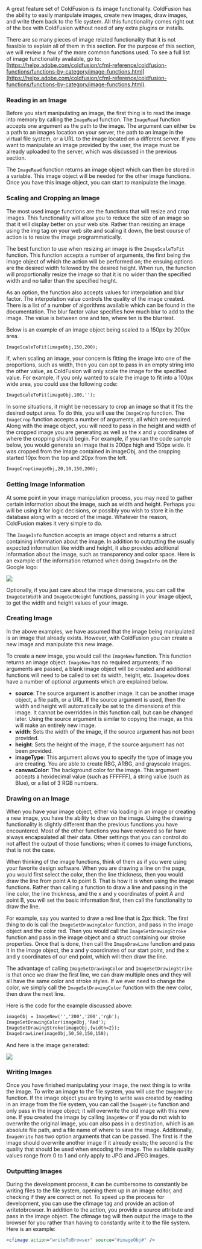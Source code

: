 A great feature set of ColdFusion is its image functionality. ColdFusion
has the ability to easily manipulate images, create new images, draw
images, and write them back to the file system. All this functionality
comes right out of the box with ColdFusion without need of any extra
plugins or installs.

There are so many pieces of image related functionality that it is not
feasible to explain all of them in this section. For the purpose of this
section, we will review a few of the more common functions used. To see
a full list of image functionality available, go to:
[https://helpx.adobe.com/coldfusion/cfml-reference/coldfusion-functions/functions-by-category/image-functions.html](https://helpx.adobe.com/coldfusion/cfml-reference/coldfusion-functions/functions-by-category/image-functions.html).

### Reading in an Image

Before you start manipulating an image, the first thing is to read the
image into memory by calling the `ImageRead` function. The `ImageRead`
function accepts one argument as the path to the image. The argument can
either be a path to an images location on your server, the path to an
image in the virtual file system, or a URL to the image located on a
different server. If you want to manipulate an image provided by the
user, the image must be already uploaded to the server, which was
discussed in the previous section.

The `ImageRead` function returns an image object which can then be stored
in a variable. This image object will be needed for the other image
functions. Once you have this image object, you can start to manipulate
the image.

### Scaling and Cropping an Image

The most used image functions are the functions that will resize and
crop images. This functionality will allow you to reduce the size of an
image so that it will display better on your web site. Rather than
resizing an image using the img tag on your web site and scaling it
down, the best course of action is to resize the image programmatically.

The best function to use when resizing an image is the `ImageScaleToFit`
function. This function accepts a number of arguments, the first being
the image object of which the action will be performed on; the ensuing
options are the desired width followed by the desired height. When run,
the function will proportionally resize the image so that it is no wider
than the specified width and no taller than the specified height.

As an option, the function also accepts values for interpolation and
blur factor. The interpolation value controls the quality of the image
created. There is a list of a number of algorithms available which can
be found in the documentation. The blur factor value specifies how much
blur to add to the image. The value is between one and ten, where ten is
the blurriest.

Below is an example of an image object being scaled to a 150px by 200px
area.

```cfml
ImageScaleToFit(imageObj,150,200);
```

If, when scaling an image, your concern is fitting the image into one of
the proportions, such as width, then you can opt to pass in an empty
string into the other value, as ColdFusion will only scale the image for
the specified value. For example, if you only wanted to scale the image
to fit into a 100px wide area, you could use the following code:

```cfml
ImageScaleToFit(imageObj,100,'');
```

In some situations, it might be necessary to crop an image so that it
fits the desired output area. To do this, you will use the `ImageCrop`
function. The `ImageCrop` function accepts a number of arguments, all
which are required. Along with the image object, you will need to pass
in the height and width of the cropped image you are generating as well
as the x and y coordinates of where the cropping should begin. For
example, if you ran the code sample below, you would generate an image
that is 200px high and 150px wide. It was cropped from the image
contained in imageObj, and the cropping started 10px from the top and
20px from the left.

```cfml
ImageCrop(imageObj,20,10,150,200);
```

### Getting Image Information

At some point in your image manipulation process, you may need to gather
certain information about the image, such as width and height. Perhaps
you will be using it for logic decisions, or possibly you wish to store
it in the database along with a record of the image. Whatever the
reason, ColdFusion makes it very simple to do.

The `ImageInfo` function accepts an image object and returns a struct
containing information about the image. In addition to outputting the
usually expected information like width and height, it also provides
additional information about the image, such as transparency and color
space. Here is an example of the information returned when doing
`ImageInfo` on the Google logo:

![](/assets/img/image_process_google_logo.png)

Optionally, if you just care about the image dimensions, you can call
the `ImageGetWidth` and `ImageGetHeight` functions, passing in your image
object, to get the width and height values of your image.

### Creating Image

In the above examples, we have assumed that the image being manipulated
is an image that already exists. However, with ColdFusion you can create
a new image and manipulate this new image.

To create a new image, you would call the `ImageNew` function. This
function returns an image object. `ImageNew` has no required arguments; if
no arguments are passed, a blank image object will be created and
additional functions will need to be called to set its width, height,
etc. `ImageNew` does have a number of optional arguments which are
explained below.

- **source**: The source argument is another image. It can be another image object, a file path, or a URL. If the source argument is used, then the width and height will automatically be set to the dimensions of this image. It cannot be overridden in this function call, but can be changed later. Using the source argument is similar to copying the image, as this will make an entirely new image.
- **width**: Sets the width of the image, if the source argument has not been provided.
- **height**: Sets the height of the image, if the source argument has not been provided.
- **imageType**: This argument allows you to specify the type of image you are creating. You are able to create RBG, ARBG, and grayscale images.
- **canvasColor**: The background color for the image. This argument accepts a hexidecimal value (such as FFFFFF), a string value (such as Blue), or a list of 3 RGB numbers.

### Drawing on an Image

When you have your image object, either via loading in an image or
creating a new image, you have the ability to draw on the image. Using
the drawing functionality is slightly different than the previous
functions you have encountered. Most of the other functions you have
reviewed so far have always encapsulated all their data. Other settings
that you can control do not affect the output of those functions; when
it comes to image functions, that is not the case.

When thinking of the image functions, think of them as if you were using
your favorite design software. When you are drawing a line on the page,
you would first select the color, then the line thickness, then you
would draw the line from point A to point B. That is how it is when
using the image functions. Rather than calling a function to draw a line
and passing in the line color, the line thickness, and the x and y
coordinates of point A and point B, you will set the basic information
first, then call the functionality to draw the line.

For example, say you wanted to draw a red line that is 2px thick. The
first thing to do is call the `ImageSetDrawingColor` function, and pass in
the image object and the color red. Then you would call the
`ImageSetDrawingStroke` function and pass in the image object and a struct
containing our stroke properties. Once that is done, then call the
`ImageDrawLine` function and pass it in the image object, the x and y
coordinates of our start point, and the x and y coordinates of our end
point, which will then draw the line.

The advantage of calling `ImageSetDrawingColor` and `ImageSetDrawingStrike`
is that once we draw the first line, we can draw multiple ones and they
will all have the same color and stroke styles. If we ever need to
change the color, we simply call the `ImageSetDrawingColor` function with
the new color, then draw the next line.

Here is the code for the example discussed above:

```cfml
imageObj = ImageNew('','200','200','rgb');
ImageSetDrawingColor(imageObj,'Red');
ImageSetDrawingStroke(imageObj,{width=2});
ImageDrawLine(imageObj,50,50,150,150);
```

And here is the image generated:

![](/assets/img/imagemanipulation_image_draw.png)

### Writing Images

Once you have finished manipulating your image, the next thing is to
write the image. To write an image to the file system, you will use the
`ImageWrite` function. If the image object you are trying to write was
created by reading in an image from the file system, you can call the
`ImageWrite` function and only pass in the image object; it will overwrite
the old image with this new one. If you created the image by calling
`ImageNew` or if you do not wish to overwrite the original image, you can
also pass in a destination, which is an absolute file path, and a file
name of where to save the image. Additionally, `ImageWrite` has two option
arguments that can be passed. The first is if the image should overwrite
another image if it already exists; the second is the quality that
should be used when encoding the image. The available quality values
range from 0 to 1 and only apply to JPG and JPEG images.

### Outputting Images

During the development process, it can be cumbersome to constantly be
writing files to the file system, opening them up in an image editor,
and checking if they are correct or not. To speed up the process for
development, you can use the cfimage tag and provide an action of
writetobrowser. In addition to the action, you provide a source
attribute and pass in the image object. The cfimage tag will then output
the image to the browser for you rather than having to constantly write
it to the file system. Here is an example:

```cfml
<cfimage action="writeToBrowser" source="#imageObj#" />
```
